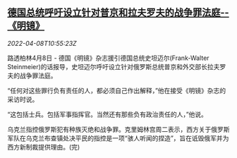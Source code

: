 <!--1649415662000-->
[德国总统呼吁设立针对普京和拉夫罗夫的战争罪法庭--《明镜》](https://cn.reuters.com/article/germany-media-ru-leaders-war-crime-0408-idCNKCS2M010L)
------

<div><i>2022-04-08T10:55:23Z</i></div><p>路透柏林4月8日 - 德国《明镜》杂志援引德国总统史坦迈尔(Frank-Walter Steinmeier)的话报导，史坦迈尔呼吁设立针对俄罗斯总统普京和外交部长拉夫罗夫的战争罪法庭。</p><p>“任何对这些罪行负有责任的人，都必须自己作出解释，”他在接受《明镜》杂志的采访时说。</p><p>“这包括士兵。包括军事指挥官。当然还有那些负有政治责任的人，”他说。</p><p>乌克兰指控俄罗斯犯有种族灭绝和战争罪。克里姆林宫周二表示，西方关于俄罗斯军队在乌克兰布查镇处决平民的指控是一项“骇人听闻的捏造”，旨在诋毁俄军并为西方新制裁提供理由。(完)</p>
